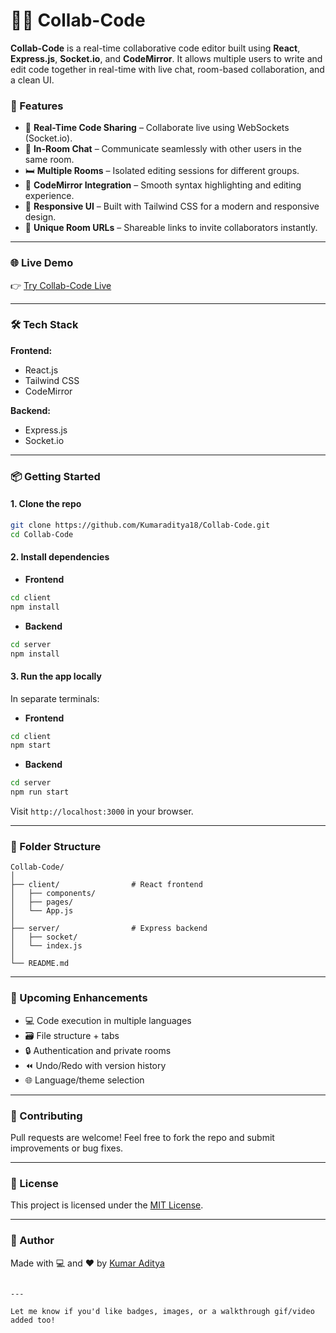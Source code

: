 # 🧑‍💻 Collab-Code

**Collab-Code** is a real-time collaborative code editor built using **React**, **Express.js**, **Socket.io**, and **CodeMirror**. It allows multiple users to write and edit code together in real-time with live chat, room-based collaboration, and a clean UI.

### 🚀 Features

- 🔄 **Real-Time Code Sharing** – Collaborate live using WebSockets (Socket.io).
- 💬 **In-Room Chat** – Communicate seamlessly with other users in the same room.
- 🛏️ **Multiple Rooms** – Isolated editing sessions for different groups.
- 🧠 **CodeMirror Integration** – Smooth syntax highlighting and editing experience.
- 🎨 **Responsive UI** – Built with Tailwind CSS for a modern and responsive design.
- 🔗 **Unique Room URLs** – Shareable links to invite collaborators instantly.

---

### 🌐 Live Demo

👉 [Try Collab-Code Live](https://collab-code-lemon.vercel.app/)

---

### 🛠️ Tech Stack

**Frontend:**
- React.js
- Tailwind CSS
- CodeMirror

**Backend:**
- Express.js
- Socket.io

---

### 📦 Getting Started

#### 1. Clone the repo

```bash
git clone https://github.com/Kumaraditya18/Collab-Code.git
cd Collab-Code
```

#### 2. Install dependencies

- **Frontend**

```bash
cd client
npm install
```

- **Backend**

```bash
cd server
npm install
```

#### 3. Run the app locally

In separate terminals:

- **Frontend**

```bash
cd client
npm start
```

- **Backend**

```bash
cd server
npm run start
```

Visit `http://localhost:3000` in your browser.

---

### 📁 Folder Structure

```
Collab-Code/
│
├── client/                # React frontend
│   ├── components/
│   ├── pages/
│   └── App.js
│
├── server/                # Express backend
│   ├── socket/
│   └── index.js
│
└── README.md
```

---

### 🔮 Upcoming Enhancements

- 💻 Code execution in multiple languages
- 🗃️ File structure + tabs
- 🔒 Authentication and private rooms
- ⏪ Undo/Redo with version history
- 🌐 Language/theme selection

---

### 🤝 Contributing

Pull requests are welcome! Feel free to fork the repo and submit improvements or bug fixes.

---

### 📄 License

This project is licensed under the [MIT License](LICENSE).

---

### 👤 Author

Made with 💻 and ❤️ by [Kumar Aditya](https://github.com/Kumaraditya18)
```

---

Let me know if you'd like badges, images, or a walkthrough gif/video added too!
